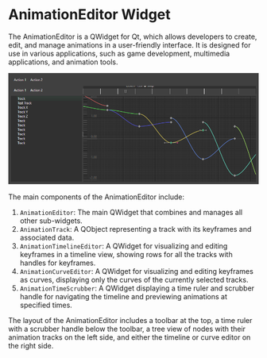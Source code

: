# AnimationEditor Widget

The AnimationEditor is a QWidget for Qt, which allows developers to create, edit, and manage animations in a user-friendly interface. It is designed for use in various applications, such as game development, multimedia applications, and animation tools.

![Animation Editor](https://raw.githubusercontent.com/kaetemi/animationeditor/master/doc/screenshot.png "Screenshot")

The main components of the AnimationEditor include:
1. `AnimationEditor`: The main QWidget that combines and manages all other sub-widgets.
2. `AnimationTrack`: A QObject representing a track with its keyframes and associated data.
3. `AnimationTimelineEditor`: A QWidget for visualizing and editing keyframes in a timeline view, showing rows for all the tracks with handles for keyframes.
4. `AnimationCurveEditor`: A QWidget for visualizing and editing keyframes as curves, displaying only the curves of the currently selected tracks.
5. `AnimationTimeScrubber`: A QWidget displaying a time ruler and scrubber handle for navigating the timeline and previewing animations at specified times.

The layout of the AnimationEditor includes a toolbar at the top, a time ruler with a scrubber handle below the toolbar, a tree view of nodes with their animation tracks on the left side, and either the timeline or curve editor on the right side.

